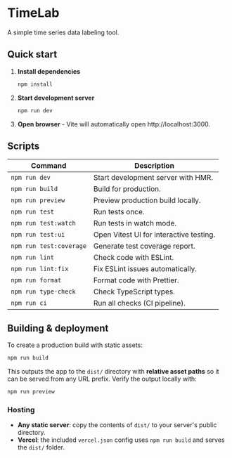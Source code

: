 # TimeLab

A simple time series data labeling tool.

## Quick start

1. **Install dependencies**

    ```bash
    npm install
    ```

2. **Start development server**

    ```bash
    npm run dev
    ```

3. **Open browser** - Vite will automatically open http://localhost:3000.

## Scripts

| Command                 | Description                             |
| ----------------------- | --------------------------------------- |
| `npm run dev`           | Start development server with HMR.      |
| `npm run build`         | Build for production.                   |
| `npm run preview`       | Preview production build locally.       |
| `npm run test`          | Run tests once.                         |
| `npm run test:watch`    | Run tests in watch mode.                |
| `npm run test:ui`       | Open Vitest UI for interactive testing. |
| `npm run test:coverage` | Generate test coverage report.          |
| `npm run lint`          | Check code with ESLint.                 |
| `npm run lint:fix`      | Fix ESLint issues automatically.        |
| `npm run format`        | Format code with Prettier.              |
| `npm run type-check`    | Check TypeScript types.                 |
| `npm run ci`            | Run all checks (CI pipeline).           |

## Building & deployment

To create a production build with static assets:

```bash
npm run build
```

This outputs the app to the `dist/` directory with **relative asset paths** so it can be served from any URL prefix.
Verify the output locally with:

```bash
npm run preview
```

### Hosting

- **Any static server**: copy the contents of `dist/` to your server's public directory.
- **Vercel**: the included `vercel.json` config uses `npm run build` and serves the `dist/` folder.
